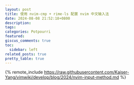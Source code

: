 ```yaml
---
layout: post
title: 使用 nvim-cmp + rime-ls 配置 nvim 中文输入法
date: 2024-08-08 21:52:18+0800
description:
tags:
categories: Potpourri
featured:
giscus_comments: true
toc:
  sidebar: left
related_posts: true
pretty_table: true
---
```


{% remote_include https://raw.githubusercontent.com/Kaiser-Yang/vimwiki/develop/blog/2024/nvim-input-method.md %}
